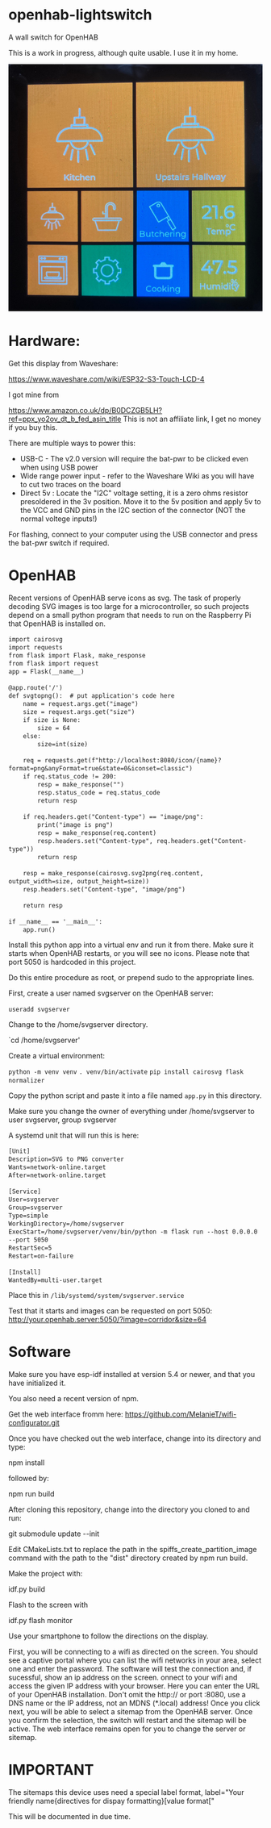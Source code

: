 # openhab-lightswitch
A wall switch for OpenHAB

This is a work in progress, although quite usable. I use it in my home.

![Screenshot of a sitemap](/screenshots/Picture_2025_02_27T20_59_52_898Z.jpeg)
# Hardware:

Get this display from Waveshare:

https://www.waveshare.com/wiki/ESP32-S3-Touch-LCD-4

I got mine from 

https://www.amazon.co.uk/dp/B0DCZGB5LH?ref=ppx_yo2ov_dt_b_fed_asin_title
This is not an affiliate link, I get no money if you buy this.

There are multiple ways to power this:

- USB-C - The v2.0 version will require the bat-pwr to be clicked even when using USB power
- Wide range power input - refer to the Waveshare Wiki as you will have to cut two traces on the board
- Direct 5v : Locate the "I2C" voltage setting, it is a zero ohms resistor presoldered in the 3v position. Move it to the 5v position and apply 5v to the VCC and GND pins in the I2C section of the connector (NOT the normal voltege inputs!)

For flashing, connect to your computer using the USB connector and press the bat-pwr switch if required.

# OpenHAB

Recent versions of OpenHAB serve icons as svg. The task of properly decoding SVG images is too large for a microcontroller, so such projects depend on a small python program that needs to run on the Raspberry Pi that OpenHAB is installed on.

```
import cairosvg
import requests
from flask import Flask, make_response
from flask import request
app = Flask(__name__)

@app.route('/')
def svgtopng():  # put application's code here
    name = request.args.get("image")
    size = request.args.get("size")
    if size is None:
        size = 64
    else:
        size=int(size)

    req = requests.get(f"http://localhost:8080/icon/{name}?format=png&anyFormat=true&state=0&iconset=classic")
    if req.status_code != 200:
        resp = make_response("")
        resp.status_code = req.status_code
        return resp

    if req.headers.get("Content-type") == "image/png":
        print("image is png")
        resp = make_response(req.content)
        resp.headers.set("Content-type", req.headers.get("Content-type"))
        return resp

    resp = make_response(cairosvg.svg2png(req.content, output_width=size, output_height=size))
    resp.headers.set("Content-type", "image/png")

    return resp

if __name__ == '__main__':
    app.run()
```

Install this python app into a virtual env and run it from there. Make sure it starts when OpenHAB restarts, or you will see no icons.
Please note that port 5050 is hardcoded in this project.

Do this entire procedure as root, or prepend sudo to the appropriate lines.

First, create a user named svgserver on the OpenHAB server:

`useradd svgserver`

Change to the /home/svgserver directory.

`cd /home/svgserver'

Create a virtual environment:

`python -m venv venv`
`. venv/bin/activate`
`pip install cairosvg flask normalizer`

Copy the python script and paste it into a file named `app.py` in this directory.

Make sure you change the owner of everything under /home/svgserver to user svgserver, group svgserver

A systemd unit that will run this is here:

```
[Unit]
Description=SVG to PNG converter
Wants=network-online.target
After=network-online.target

[Service]
User=svgserver
Group=svgserver
Type=simple
WorkingDirectory=/home/svgserver
ExecStart=/home/svgserver/venv/bin/python -m flask run --host 0.0.0.0 --port 5050
RestartSec=5
Restart=on-failure

[Install]
WantedBy=multi-user.target
```

Place this in `/lib/systemd/system/svgserver.service`

Test that it starts and images can be requested on port 5050: http://your.openhab.server:5050/?image=corridor&size=64


# Software
Make sure you have esp-idf installed at version 5.4 or newer, and that you have initialized it.

You also need a recent version of npm.

Get the web interface fromm here: https://github.com/MelanieT/wifi-configurator.git

Once you have checked out the web interface, change into its directory and type:

npm install

followed by:

npm run build

After cloning this repository, change into the directory you cloned to and run:

git submodule update --init

Edit CMakeLists.txt to replace the path in the spiffs_create_partition_image command with the path to the "dist" directory created by npm run build.

Make the project with:

idf.py build

Flash to the screen with

idf.py flash monitor

Use your smartphone to follow the directions on the display.

First, you will be connecting to a wifi as directed on the screen. You should see a captive portal where you can list the wifi networks in your area, select one and enter the password. The software will test the connection and, if sucessful, show an ip address on the screen. onnect to your wifi and access the given IP address with your browser.
Here you can enter the URL of your OpenHAB installation. Don't omit the http:// or port :8080, use a DNS name or the IP address, not an MDNS (*.local) address!
Once you click next, you will be able to select a sitemap from the OpenHAB server. Once you confirm the selection, the switch will restart and the sitemap will be active.
The web interface remains open for you to change the server or sitemap.

# IMPORTANT

The sitemaps this device uses need a special label format, label="Your friendly name{directives for dispay formatting}[value format["

This will be documented in due time.

